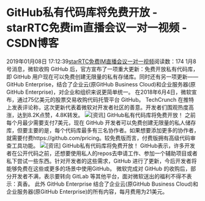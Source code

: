 # GitHub私有代码库将免费开放 - starRTC免费im直播会议一对一视频 - CSDN博客
2019年01月08日 17:12:39[starRTC免费IM直播会议一对一视频](https://me.csdn.net/elesos)阅读数：174
1月8号消息，微软收购 GitHub 后，官方宣布了一项重大更新：免费开放私有代码库，
即 GitHub 用户现在可以免费创建无限量的私有存储库。同时还有另一项更新——GitHub Enterprise，结合了企业云(原GitHub Business Cloud)和企业服务器(原GitHub Enterprise)，对企业和组织来说更简单统一。
在2018年6月4日，微软宣布，通过75亿美元的股票交易收购代码托管平台 GitHub。
TechCrunch 在推特上发表评论称，这次更新代表着微软对开发者社区的善意。开发者们围观热度高涨，达到8.2K点赞，4.8K转发。
![[资讯] GitHub私有代码库将免费开放！](http://www.52im.net/data/attachment/portal/201901/08/142249f6j2x2k68v6bk62g.jpeg)
之前每个月最少需要支付7美元，现在 GitHub 开发者可以免费创建无限量的私人储存库，但要主要的是，每个代码库最多有三名协作者。如果想要添加更多的协作者，就需要付费https://github.com/pricing。较免费版而言，付费版拥有高级代码审查工具功能。
![[资讯] GitHub私有代码库将免费开放！](http://www.52im.net/data/attachment/portal/201901/08/142257n0s3mqg3g9ew9ggs.jpeg)
GitHub表示，许多开发者在公开代码之前，还想要使用私人的repos去申请工作、参加一个辅助项目或者私下尝试一些东西。针对开发者的这些需求，GitHub 进行了更新，今后开发者将能够免费在这些或更多的场景中使用GitHub。
微软完成对 GitHub 的收购后，部分开发者不满，表示要转向 GitLab 等其他平台，面对微软送出的福利不得不表示：真香。
此外 GitHub Enterprise 结合了企业云(原GitHub Business Cloud)和企业服务器(原GitHub Enterprise)的所有内容，每月费用为21美元。
